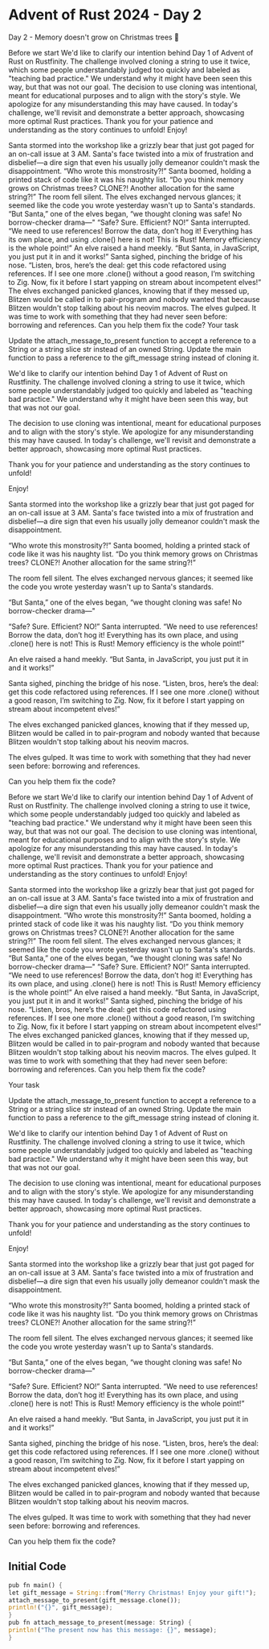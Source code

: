 # Advent of Rust 2024 - Day 2

Day 2 - Memory doesn't grow on Christmas trees 🎄

Before we start
We'd like to clarify our intention behind Day 1 of Advent of Rust on Rustfinity. The challenge involved cloning a string to use it twice, which some people understandably judged too quickly and labeled as "teaching bad practice." We understand why it might have been seen this way, but that was not our goal.
The decision to use cloning was intentional, meant for educational purposes and to align with the story's style. We apologize for any misunderstanding this may have caused. In today's challenge, we'll revisit and demonstrate a better approach, showcasing more optimal Rust practices.
Thank you for your patience and understanding as the story continues to unfold!
Enjoy!

Santa stormed into the workshop like a grizzly bear that just got paged for an on-call issue at 3 AM. Santa's face twisted into a mix of frustration and disbelief—a dire sign that even his usually jolly demeanor couldn't mask the disappointment.
“Who wrote this monstrosity?!” Santa boomed, holding a printed stack of code like it was his naughty list. “Do you think memory grows on Christmas trees? CLONE?! Another allocation for the same string?!”
The room fell silent. The elves exchanged nervous glances; it seemed like the code you wrote yesterday wasn't up to Santa's standards.
“But Santa,” one of the elves began, “we thought cloning was safe! No borrow-checker drama—"
“Safe? Sure. Efficient? NO!” Santa interrupted. “We need to use references! Borrow the data, don’t hog it! Everything has its own place, and using .clone() here is not! This is Rust! Memory efficiency is the whole point!”
An elve raised a hand meekly. “But Santa, in JavaScript, you just put it in and it works!”
Santa sighed, pinching the bridge of his nose. “Listen, bros, here’s the deal: get this code refactored using references. If I see one more .clone() without a good reason, I’m switching to Zig. Now, fix it before I start yapping on stream about incompetent elves!”
The elves exchanged panicked glances, knowing that if they messed up, Blitzen would be called in to pair-program and nobody wanted that because Blitzen wouldn't stop talking about his neovim macros.
The elves gulped. It was time to work with something that they had never seen before: borrowing and references.
Can you help them fix the code?
Your task

Update the attach_message_to_present function to accept a reference to a String or a string slice str instead of an owned String.
Update the main function to pass a reference to the gift_message string instead of cloning it.

We'd like to clarify our intention behind Day 1 of Advent of Rust on Rustfinity. The challenge involved cloning a string to use it twice, which some people understandably judged too quickly and labeled as "teaching bad practice." We understand why it might have been seen this way, but that was not our goal.

The decision to use cloning was intentional, meant for educational purposes and to align with the story's style. We apologize for any misunderstanding this may have caused. In today's challenge, we'll revisit and demonstrate a better approach, showcasing more optimal Rust practices.

Thank you for your patience and understanding as the story continues to unfold!

Enjoy!

Santa stormed into the workshop like a grizzly bear that just got paged for an on-call issue at 3 AM. Santa's face twisted into a mix of frustration and disbelief—a dire sign that even his usually jolly demeanor couldn't mask the disappointment.

“Who wrote this monstrosity?!” Santa boomed, holding a printed stack of code like it was his naughty list. “Do you think memory grows on Christmas trees? CLONE?! Another allocation for the same string?!”

The room fell silent. The elves exchanged nervous glances; it seemed like the code you wrote yesterday wasn't up to Santa's standards.

“But Santa,” one of the elves began, “we thought cloning was safe! No borrow-checker drama—"

“Safe? Sure. Efficient? NO!” Santa interrupted. “We need to use references! Borrow the data, don’t hog it! Everything has its own place, and using .clone() here is not! This is Rust! Memory efficiency is the whole point!”

An elve raised a hand meekly. “But Santa, in JavaScript, you just put it in and it works!”

Santa sighed, pinching the bridge of his nose. “Listen, bros, here’s the deal: get this code refactored using references. If I see one more .clone() without a good reason, I’m switching to Zig. Now, fix it before I start yapping on stream about incompetent elves!”

The elves exchanged panicked glances, knowing that if they messed up, Blitzen would be called in to pair-program and nobody wanted that because Blitzen wouldn't stop talking about his neovim macros.

The elves gulped. It was time to work with something that they had never seen before: borrowing and references.

Can you help them fix the code?

Before we start
We'd like to clarify our intention behind Day 1 of Advent of Rust on Rustfinity. The challenge involved cloning a string to use it twice, which some people understandably judged too quickly and labeled as "teaching bad practice." We understand why it might have been seen this way, but that was not our goal.
The decision to use cloning was intentional, meant for educational purposes and to align with the story's style. We apologize for any misunderstanding this may have caused. In today's challenge, we'll revisit and demonstrate a better approach, showcasing more optimal Rust practices.
Thank you for your patience and understanding as the story continues to unfold!
Enjoy!

Santa stormed into the workshop like a grizzly bear that just got paged for an on-call issue at 3 AM. Santa's face twisted into a mix of frustration and disbelief—a dire sign that even his usually jolly demeanor couldn't mask the disappointment.
“Who wrote this monstrosity?!” Santa boomed, holding a printed stack of code like it was his naughty list. “Do you think memory grows on Christmas trees? CLONE?! Another allocation for the same string?!”
The room fell silent. The elves exchanged nervous glances; it seemed like the code you wrote yesterday wasn't up to Santa's standards.
“But Santa,” one of the elves began, “we thought cloning was safe! No borrow-checker drama—"
“Safe? Sure. Efficient? NO!” Santa interrupted. “We need to use references! Borrow the data, don’t hog it! Everything has its own place, and using .clone() here is not! This is Rust! Memory efficiency is the whole point!”
An elve raised a hand meekly. “But Santa, in JavaScript, you just put it in and it works!”
Santa sighed, pinching the bridge of his nose. “Listen, bros, here’s the deal: get this code refactored using references. If I see one more .clone() without a good reason, I’m switching to Zig. Now, fix it before I start yapping on stream about incompetent elves!”
The elves exchanged panicked glances, knowing that if they messed up, Blitzen would be called in to pair-program and nobody wanted that because Blitzen wouldn't stop talking about his neovim macros.
The elves gulped. It was time to work with something that they had never seen before: borrowing and references.
Can you help them fix the code?

Your task

Update the attach_message_to_present function to accept a reference to a String or a string slice str instead of an owned String.
Update the main function to pass a reference to the gift_message string instead of cloning it.

We'd like to clarify our intention behind Day 1 of Advent of Rust on Rustfinity. The challenge involved cloning a string to use it twice, which some people understandably judged too quickly and labeled as "teaching bad practice." We understand why it might have been seen this way, but that was not our goal.

The decision to use cloning was intentional, meant for educational purposes and to align with the story's style. We apologize for any misunderstanding this may have caused. In today's challenge, we'll revisit and demonstrate a better approach, showcasing more optimal Rust practices.

Thank you for your patience and understanding as the story continues to unfold!

Enjoy!

Santa stormed into the workshop like a grizzly bear that just got paged for an on-call issue at 3 AM. Santa's face twisted into a mix of frustration and disbelief—a dire sign that even his usually jolly demeanor couldn't mask the disappointment.

“Who wrote this monstrosity?!” Santa boomed, holding a printed stack of code like it was his naughty list. “Do you think memory grows on Christmas trees? CLONE?! Another allocation for the same string?!”

The room fell silent. The elves exchanged nervous glances; it seemed like the code you wrote yesterday wasn't up to Santa's standards.

“But Santa,” one of the elves began, “we thought cloning was safe! No borrow-checker drama—"

“Safe? Sure. Efficient? NO!” Santa interrupted. “We need to use references! Borrow the data, don’t hog it! Everything has its own place, and using .clone() here is not! This is Rust! Memory efficiency is the whole point!”

An elve raised a hand meekly. “But Santa, in JavaScript, you just put it in and it works!”

Santa sighed, pinching the bridge of his nose. “Listen, bros, here’s the deal: get this code refactored using references. If I see one more .clone() without a good reason, I’m switching to Zig. Now, fix it before I start yapping on stream about incompetent elves!”

The elves exchanged panicked glances, knowing that if they messed up, Blitzen would be called in to pair-program and nobody wanted that because Blitzen wouldn't stop talking about his neovim macros.

The elves gulped. It was time to work with something that they had never seen before: borrowing and references.

Can you help them fix the code?

## Initial Code
```rust
pub fn main() {
let gift_message = String::from("Merry Christmas! Enjoy your gift!");
attach_message_to_present(gift_message.clone());
println!("{}", gift_message);
}
pub fn attach_message_to_present(message: String) {
println!("The present now has this message: {}", message);
}
```
